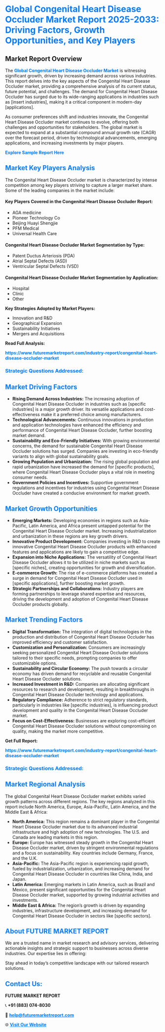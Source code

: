 <h1 style="color: #007BFF;">Global Congenital Heart Disease Occluder Market Report 2025-2033: Driving Factors, Growth Opportunities, and Key Players</h1>

<section id="overview">
<h2>Market Report Overview</h2>
<p>The <a href="https://www.futuremarketreport.com/industry-report/congenital-heart-disease-occluder-market" style="color: #007BFF; text-decoration: none;"><strong>Global Congenital Heart Disease Occluder Market</strong></a> is witnessing significant growth, driven by increasing demand across various industries. This report delves into the key aspects of the Congenital Heart Disease Occluder market, providing a comprehensive analysis of its current status, future potential, and challenges. The demand for Congenital Heart Disease Occluder has surged due to its wide-ranging applications in industries such as [insert industries], making it a critical component in modern-day [applications].</p>
<p>As consumer preferences shift and industries innovate, the Congenital Heart Disease Occluder market continues to evolve, offering both challenges and opportunities for stakeholders. The global market is expected to expand at a substantial compound annual growth rate (CAGR) over the forecast period, driven by technological advancements, emerging applications, and increasing investments by major players.</p>
</section>

<section id="overview">
<p><a href="https://www.futuremarketreport.com/request-sample/reportId=47272" style="color: #007BFF; text-decoration: none;"><strong>Explore Sample Report Here</strong></a></p>
</section>

<section id="key-players">
<h2 style="color: #007BFF;">Market Key Players Analysis</h2>
<p>The Congenital Heart Disease Occluder market is characterized by intense competition among key players striving to capture a larger market share. Some of the leading companies in the market include:</p>
<h4>Key Players Covered in the Congenital Heart Disease Occluder Report:</h4>
<ul><li>AGA medicine</li><li>Pioneer Technology Co</li><li>Beijing Huayi Shengjie</li><li>PFM Medical</li><li>Universal Health Care</li></ul>
<h4>Congenital Heart Disease Occluder Market Segmentation by Type:</h4>
<ul><li>Patent Ductus Arteriosis (PDA)</li><li>Atrial Septal Defects (ASD)</li><li>Ventricular Septal Defects (VSD)</li></ul>

<h4>Congenital Heart Disease Occluder Market Segmentation by Application:</h4>
<ul><li>Hospital</li><li>Clinic</li><li>Other</li></ul>
<p><strong>Key Strategies Adopted by Market Players:</strong></p>
<ul>
<li>Innovation and R&D</li>
<li>Geographical Expansion</li>
<li>Sustainability Initiatives</li>
<li>Mergers and Acquisitions</li>
</ul>
</section>

<section>
<p><strong>Read Full Analysis: </strong></p><a href="https://www.futuremarketreport.com/industry-report/congenital-heart-disease-occluder-market" style="color: #007BFF; text-decoration: none;"><strong>https://www.futuremarketreport.com/industry-report/congenital-heart-disease-occluder-market</strong></a>
<h3 style="color: #007BFF;">Strategic Questions Addressed:</h3>
</section>

<section id="driving-factors">
<h2 style="color: #007BFF;">Market Driving Factors</h2>
<ul>
<li><strong>Rising Demand Across Industries:</strong> The increasing adoption of Congenital Heart Disease Occluder in industries such as [specific industries] is a major growth driver. Its versatile applications and cost-effectiveness make it a preferred choice among manufacturers.</li>
<li><strong>Technological Advancements:</strong> Continuous innovations in production and application technologies have enhanced the efficiency and performance of Congenital Heart Disease Occluder, further boosting market demand.</li>
<li><strong>Sustainability and Eco-Friendly Initiatives:</strong> With growing environmental concerns, the demand for sustainable Congenital Heart Disease Occluder solutions has surged. Companies are investing in eco-friendly variants to align with global sustainability goals.</li>
<li><strong>Growing Population and Urbanization:</strong> The rising global population and rapid urbanization have increased the demand for [specific products], where Congenital Heart Disease Occluder plays a vital role in meeting consumer needs.</li>
<li><strong>Government Policies and Incentives:</strong> Supportive government regulations and incentives for industries using Congenital Heart Disease Occluder have created a conducive environment for market growth.</li>
</ul>
</section>

<section id="growth-opportunities">
<h2 style="color: #007BFF;">Market Growth Opportunities</h2>
<ul>
<li><strong>Emerging Markets:</strong> Developing economies in regions such as Asia-Pacific, Latin America, and Africa present untapped potential for the Congenital Heart Disease Occluder market. Increasing industrialization and urbanization in these regions are key growth drivers.</li>
<li><strong>Innovative Product Development:</strong> Companies investing in R&D to create innovative Congenital Heart Disease Occluder products with enhanced features and applications are likely to gain a competitive edge.</li>
<li><strong>Expansion into Niche Applications:</strong> The versatility of Congenital Heart Disease Occluder allows it to be utilized in niche markets such as [specific niches], creating opportunities for growth and diversification.</li>
<li><strong>E-commerce Growth:</strong> The rise of e-commerce platforms has created a surge in demand for Congenital Heart Disease Occluder used in [specific applications], further boosting market growth.</li>
<li><strong>Strategic Partnerships and Collaborations:</strong> Industry players are forming partnerships to leverage shared expertise and resources, driving the development and adoption of Congenital Heart Disease Occluder products globally.</li>
</ul>
</section>

<section id="trending-factors">
<h2 style="color: #007BFF;">Market Trending Factors</h2>
<ul>
<li><strong>Digital Transformation:</strong> The integration of digital technologies in the production and distribution of Congenital Heart Disease Occluder has improved efficiency and customer satisfaction.</li>
<li><strong>Customization and Personalization:</strong> Consumers are increasingly seeking personalized Congenital Heart Disease Occluder solutions tailored to their specific needs, prompting companies to offer customizable options.</li>
<li><strong>Sustainability and Circular Economy:</strong> The push towards a circular economy has driven demand for recyclable and reusable Congenital Heart Disease Occluder solutions.</li>
<li><strong>Increased Investment in R&D:</strong> Companies are allocating significant resources to research and development, resulting in breakthroughs in Congenital Heart Disease Occluder technology and applications.</li>
<li><strong>Regulatory Compliance:</strong> Adherence to strict regulatory standards, particularly in industries like [specific industries], is influencing product development and quality in the Congenital Heart Disease Occluder market.</li>
<li><strong>Focus on Cost-Effectiveness:</strong> Businesses are exploring cost-efficient Congenital Heart Disease Occluder solutions without compromising on quality, making the market more competitive.</li>
</ul>
</section>

<section>
<p><strong>Get Full Report: </strong></p><a href="https://www.futuremarketreport.com/industry-report/congenital-heart-disease-occluder-market" style="color: #007BFF; text-decoration: none;"><strong>https://www.futuremarketreport.com/industry-report/congenital-heart-disease-occluder-market</strong></a>
<h3 style="color: #007BFF;">Strategic Questions Addressed:</h3>
</section>


<section id="regional-analysis">
<h2 style="color: #007BFF;">Market Regional Analysis</h2>
<p>The global Congenital Heart Disease Occluder market exhibits varied growth patterns across different regions. The key regions analyzed in this report include North America, Europe, Asia-Pacific, Latin America, and the Middle East & Africa:</p>
<ul>
<li><strong>North America:</strong> This region remains a dominant player in the Congenital Heart Disease Occluder market due to its advanced industrial infrastructure and high adoption of new technologies. The U.S. and Canada are leading markets in this region.</li>
<li><strong>Europe:</strong> Europe has witnessed steady growth in the Congenital Heart Disease Occluder market, driven by stringent environmental regulations and a focus on sustainability. Key countries include Germany, France, and the U.K.</li>
<li><strong>Asia-Pacific:</strong> The Asia-Pacific region is experiencing rapid growth, fueled by industrialization, urbanization, and increasing demand for Congenital Heart Disease Occluder in countries like China, India, and Japan.</li>
<li><strong>Latin America:</strong> Emerging markets in Latin America, such as Brazil and Mexico, present significant opportunities for the Congenital Heart Disease Occluder market, supported by growing industrial activities and investments.</li>
<li><strong>Middle East & Africa:</strong> The region’s growth is driven by expanding industries, infrastructure development, and increasing demand for Congenital Heart Disease Occluder in sectors like [specific sectors].</li>
</ul>
</section>

<footer>
<h2 style="color: #007BFF;">About FUTURE MARKET REPORT</h2>
<p>We are a trusted name in market research and advisory services, delivering actionable insights and strategic support to businesses across diverse industries. Our expertise lies in offering:</p>

<p>Stay ahead in today’s competitive landscape with our tailored research solutions.</p>

<h2 style="color: #007BFF;">Contact Us:</h2>
<p><strong>FUTURE MARKET REPORT</strong></p>
<p>📞 <strong>+91 (883) 074-8030</strong></p>
<p>📧 <strong><a href="mailto:help@futuremarketreport.com" style="color: #007BFF;">help@futuremarketreport.com</a></strong></p>
<p>🌐 <strong><a href="https://www.futuremarketreport.com/" style="color: #007BFF;">Visit Our Website</a></strong></p>
</footer>